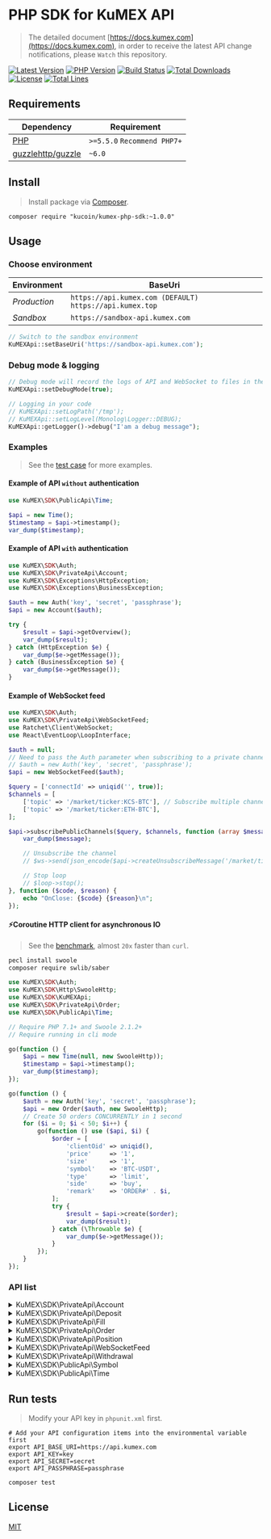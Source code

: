
# PHP SDK for KuMEX API
> The detailed document [https://docs.kumex.com](https://docs.kumex.com), in order to receive the latest API change notifications, please `Watch` this repository.

[![Latest Version](https://img.shields.io/github/release/Kucoin/kumex-php-sdk.svg)](https://github.com/Kucoin/kumex-php-sdk/releases)
[![PHP Version](https://img.shields.io/packagist/php-v/Kucoin/kumex-php-sdk.svg?color=green)](https://secure.php.net)
[![Build Status](https://travis-ci.org/Kucoin/kumex-php-sdk.svg?branch=master)](https://travis-ci.org/Kucoin/kumex-php-sdk)
[![Total Downloads](https://poser.pugx.org/Kucoin/kumex-php-sdk/downloads)](https://packagist.org/packages/Kucoin/kumex-php-sdk)
[![License](https://poser.pugx.org/Kucoin/kumex-php-sdk/license)](LICENSE)
[![Total Lines](https://tokei.rs/b1/github/Kucoin/kumex-php-sdk)](https://github.com/Kucoin/kumex-php-sdk)

## Requirements

| Dependency | Requirement |
| -------- | -------- |
| [PHP](https://secure.php.net/manual/en/install.php) | `>=5.5.0` `Recommend PHP7+` |
| [guzzlehttp/guzzle](https://github.com/guzzle/guzzle) | `~6.0` |

## Install
> Install package via [Composer](https://getcomposer.org/).

```shell
composer require "kucoin/kumex-php-sdk:~1.0.0"
```

## Usage

### Choose environment

| Environment | BaseUri |
|    -------- | -------- |
| *Production* | `https://api.kumex.com (DEFAULT)` `https://api.kumex.top` | 
| *Sandbox* | `https://sandbox-api.kumex.com` |

```php
// Switch to the sandbox environment
KuMEXApi::setBaseUri('https://sandbox-api.kumex.com');
```

### Debug mode & logging

```php
// Debug mode will record the logs of API and WebSocket to files in the directory "KuMEXApi::getLogPath()" according to the minimum log level "KuMEXApi::getLogLevel()".
KuMEXApi::setDebugMode(true);

// Logging in your code
// KuMEXApi::setLogPath('/tmp');
// KuMEXApi::setLogLevel(Monolog\Logger::DEBUG);
KuMEXApi::getLogger()->debug("I'am a debug message");
```

### Examples
> See the [test case](tests) for more examples.

#### Example of API `without` authentication

```php
use KuMEX\SDK\PublicApi\Time;

$api = new Time();
$timestamp = $api->timestamp();
var_dump($timestamp);
```

#### Example of API `with` authentication

```php
use KuMEX\SDK\Auth;
use KuMEX\SDK\PrivateApi\Account;
use KuMEX\SDK\Exceptions\HttpException;
use KuMEX\SDK\Exceptions\BusinessException;

$auth = new Auth('key', 'secret', 'passphrase');
$api = new Account($auth);

try {
    $result = $api->getOverview();
    var_dump($result);
} catch (HttpException $e) {
    var_dump($e->getMessage());
} catch (BusinessException $e) {
    var_dump($e->getMessage());
}
```

#### Example of WebSocket feed

```php
use KuMEX\SDK\Auth;
use KuMEX\SDK\PrivateApi\WebSocketFeed;
use Ratchet\Client\WebSocket;
use React\EventLoop\LoopInterface;

$auth = null;
// Need to pass the Auth parameter when subscribing to a private channel($api->subscribePrivateChannel()).
// $auth = new Auth('key', 'secret', 'passphrase');
$api = new WebSocketFeed($auth);

$query = ['connectId' => uniqid('', true)];
$channels = [
    ['topic' => '/market/ticker:KCS-BTC'], // Subscribe multiple channels
    ['topic' => '/market/ticker:ETH-BTC'],
];

$api->subscribePublicChannels($query, $channels, function (array $message, WebSocket $ws, LoopInterface $loop) use ($api) {
    var_dump($message);

    // Unsubscribe the channel
    // $ws->send(json_encode($api->createUnsubscribeMessage('/market/ticker:ETH-BTC')));

    // Stop loop
    // $loop->stop();
}, function ($code, $reason) {
    echo "OnClose: {$code} {$reason}\n";
});
```

#### ⚡️Coroutine HTTP client for asynchronous IO
> See the [benchmark](examples/BenchmarkCoroutine.php), almost `20x` faster than `curl`.

```bash
pecl install swoole
composer require swlib/saber
```

```php
use KuMEX\SDK\Auth;
use KuMEX\SDK\Http\SwooleHttp;
use KuMEX\SDK\KuMEXApi;
use KuMEX\SDK\PrivateApi\Order;
use KuMEX\SDK\PublicApi\Time;

// Require PHP 7.1+ and Swoole 2.1.2+
// Require running in cli mode

go(function () {
    $api = new Time(null, new SwooleHttp));
    $timestamp = $api->timestamp();
    var_dump($timestamp);
});

go(function () {
    $auth = new Auth('key', 'secret', 'passphrase');
    $api = new Order($auth, new SwooleHttp);
    // Create 50 orders CONCURRENTLY in 1 second
    for ($i = 0; $i < 50; $i++) {
        go(function () use ($api, $i) {
            $order = [
                'clientOid' => uniqid(),
                'price'     => '1',
                'size'      => '1',
                'symbol'    => 'BTC-USDT',
                'type'      => 'limit',
                'side'      => 'buy',
                'remark'    => 'ORDER#' . $i,
            ];
            try {
                $result = $api->create($order);
                var_dump($result);
            } catch (\Throwable $e) {
                var_dump($e->getMessage());
            }
        });
    }
});
```

### API list

<details>
<summary>KuMEX\SDK\PrivateApi\Account</summary>

| API | Authentication | Description |
| -------- | -------- | -------- |
| KuMEX\SDK\PrivateApi\Account::getOverview() | YES | https://docs.kumex.com/#account |
| KuMEX\SDK\PrivateApi\Account::getTransactionHistory() | YES | https://docs.kumex.com/#get-transaction-history |
| KuMEX\SDK\PrivateApi\Account::transferIn() | YES | https://docs.kumex.com/#transfer-funds-from-kucoin-main-account-to-kumex-account |
| KuMEX\SDK\PrivateApi\Account::transferOut() | YES | https://docs.kumex.com/#transfer-funds-from-kumex-account-to-kucoin-main-account |
| KuMEX\SDK\PrivateApi\Account::cancelTransferOut() | YES | https://docs.kumex.com/#cancel-transfer-out-request |
| KuMEX\SDK\PrivateApi\Account::getTransferList() | YES | https://docs.kumex.com/#get-transfer-out-request-records |
</details>

<details>
<summary>KuMEX\SDK\PrivateApi\Deposit</summary>

| API | Authentication | Description |
| -------- | -------- | -------- |
| KuMEX\SDK\PrivateApi\Deposit::getAddress() | YES | https://docs.kumex.com/#get-deposit-address |
| KuMEX\SDK\PrivateApi\Deposit::getDeposits() | YES | https://docs.kumex.com/#get-deposit-list |

</details>

<details>
<summary>KuMEX\SDK\PrivateApi\Fill</summary>

| API | Authentication | Description |
| -------- | -------- | -------- |
| KuMEX\SDK\PrivateApi\Fill::getFills() | YES | https://docs.kumex.com/#get-fills |
| KuMEX\SDK\PrivateApi\Fill::getRecentList() | YES | https://docs.kumex.com/#recent-fills |
</details>

<details>
<summary>KuMEX\SDK\PrivateApi\Order</summary>

| API | Authentication | Description |
| -------- | -------- | -------- |
| KuMEX\SDK\PrivateApi\Order::create() | YES | https://docs.kumex.com/#place-an-order |
| KuMEX\SDK\PrivateApi\Order::cancel() | YES | https://docs.kumex.com/#cancel-an-order |
| KuMEX\SDK\PrivateApi\Order::batchCancel() | YES | https://docs.kumex.com/#limit-order-mass-cancelation |
| KuMEX\SDK\PrivateApi\Order::stopOrders() | YES | https://docs.kumex.com/#stop-order-mass-cancelation |
| KuMEX\SDK\PrivateApi\Order::getList() | YES | https://docs.kumex.com/#get-order-list |
| KuMEX\SDK\PrivateApi\Order::getStopOrders() | YES | https://docs.kumex.com/#get-untriggered-stop-order-list |
| KuMEX\SDK\PrivateApi\Order::getRecentDoneOrders() | YES | https://docs.kumex.com/#get-list-of-orders-completed-in-24h |
| KuMEX\SDK\PrivateApi\Order::getDetail() | YES | https://docs.kumex.com/#get-details-of-a-single-order |
| KuMEX\SDK\PrivateApi\Order::getOpenOrderStatistics() | YES | https://docs.kumex.com/#active-order-value-calculation |

</details>
<details>
<summary>KuMEX\SDK\PrivateApi\Position</summary>

| API | Authentication | Description |
| -------- | -------- | -------- |
| KuMEX\SDK\PrivateApi\Position::getList() | YES | https://docs.kumex.com/cn/#8ac5d40a0e |
| KuMEX\SDK\PrivateApi\Position::getDetail() | YES | https://docs.kumex.com/cn/#844f298257 |
| KuMEX\SDK\PrivateApi\Position::changeAutoAppendStatus() | YES | https://docs.kumex.com/cn/#ea38e3e686 |
| KuMEX\SDK\PrivateApi\Position::marginAppend() | YES | https://docs.kumex.com/cn/#a98204e576 |
</details>

<details>
<summary>KuMEX\SDK\PrivateApi\WebSocketFeed</summary>

| API | Authentication | Description |
| -------- | -------- | -------- |
| KuMEX\SDK\PrivateApi\WebSocketFeed::getPublicServer() | NO | https://docs.kumex.com/#apply-connect-token |
| KuMEX\SDK\PrivateApi\WebSocketFeed::getPrivateServer() | YES | https://docs.kumex.com/#apply-connect-token |
| KuMEX\SDK\PrivateApi\WebSocketFeed::subscribePublicChannel() | NO | https://docs.kumex.com/#public-channels |
| KuMEX\SDK\PrivateApi\WebSocketFeed::subscribePublicChannels() | NO | https://docs.kumex.com/#public-channels |
| KuMEX\SDK\PrivateApi\WebSocketFeed::subscribePrivateChannel() | YES | https://docs.kumex.com/#private-channels |
| KuMEX\SDK\PrivateApi\WebSocketFeed::subscribePrivateChannels() | YES | https://docs.kumex.com/#private-channels |

</details>

<details>
<summary>KuMEX\SDK\PrivateApi\Withdrawal</summary>

| API | Authentication | Description |
| -------- | -------- | -------- |
| KuMEX\SDK\PrivateApi\Withdrawal::getQuotas() | YES | https://docs.kumex.com/#get-withdrawal-limit |
| KuMEX\SDK\PrivateApi\Withdrawal::getList() | YES | https://docs.kumex.com/#get-withdrawal-list |
| KuMEX\SDK\PrivateApi\Withdrawal::apply() | YES | https://docs.kumex.com/#withdraw-funds |
| KuMEX\SDK\PrivateApi\Withdrawal::cancel() | YES | https://docs.kumex.com/#cancel-withdrawal |

</details>

<details>
<summary>KuMEX\SDK\PublicApi\Symbol</summary>

| API | Authentication | Description |
| -------- | -------- | -------- |
| KuMEX\SDK\PublicApi\Symbol::getTicker() | NO | https://docs.kumex.com/#get-ticker |
| KuMEX\SDK\PublicApi\Symbol::getLevel2Snapshot() | NO | https://docs.kumex.com/#get-full-order-book-level-2 |
| KuMEX\SDK\PublicApi\Symbol::getLevel3Snapshot() | NO | https://docs.kumex.com/#get-full-order-book-level-3 |
| KuMEX\SDK\PublicApi\Symbol::getLevel2Message() | NO | https://docs.kumex.com/##level-2-pulling-messages |
| KuMEX\SDK\PublicApi\Symbol::getLevel3Message() | NO | https://docs.kumex.com/##level-3-pulling-messages |
| KuMEX\SDK\PublicApi\Symbol::getTradeHistory() | NO | https://docs.kumex.com/#get-trade-histories |

</details>

<details>
<summary>KuMEX\SDK\PublicApi\Time</summary>

| API | Authentication | Description |
| -------- | -------- | -------- |
| KuMEX\SDK\PublicApi\Time::timestamp() | NO | https://docs.kumex.com/#server-time |

</details>

## Run tests
> Modify your API key in `phpunit.xml` first.

```shell
# Add your API configuration items into the environmental variable first
export API_BASE_URI=https://api.kumex.com
export API_KEY=key
export API_SECRET=secret
export API_PASSPHRASE=passphrase

composer test
```

## License

[MIT](LICENSE)
